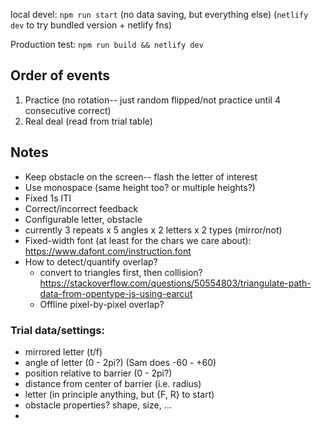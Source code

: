 local devel: `npm run start` (no data saving, but everything else)
(`netlify dev` to try bundled version + netlify fns)

Production test: `npm run build && netlify dev`

## Order of events

1. Practice (no rotation-- just random flipped/not practice until 4 consecutive correct)
2. Real deal (read from trial table)

## Notes

- Keep obstacle on the screen-- flash the letter of interest
- Use monospace (same height too? or multiple heights?)
- Fixed 1s ITI
- Correct/incorrect feedback
- Configurable letter, obstacle
- currently 3 repeats x 5 angles x 2 letters x 2 types (mirror/not)
- Fixed-width font (at least for the chars we care about): https://www.dafont.com/instruction.font
- How to detect/quantify overlap?
  - convert to triangles first, then collision? https://stackoverflow.com/questions/50554803/triangulate-path-data-from-opentype-js-using-earcut
  - Offline pixel-by-pixel overlap?

### Trial data/settings:

- mirrored letter (t/f)
- angle of letter (0 - 2pi?) (Sam does -60 - +60)
- position relative to barrier (0 - 2pi?)
- distance from center of barrier (i.e. radius)
- letter (in principle anything, but {F, R} to start)
- obstacle properties? shape, size, ...
-
